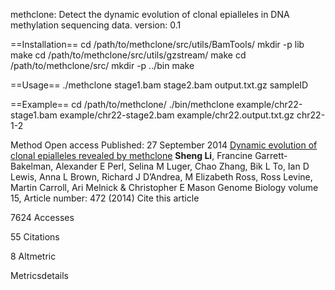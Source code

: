 methclone: Detect the dynamic evolution of clonal epialleles in DNA methylation sequencing data.
version: 0.1

==Installation==
cd /path/to/methclone/src/utils/BamTools/
mkdir -p lib
make
cd /path/to/methclone/src/utils/gzstream/
make 
cd /path/to/methclone/src/
mkdir -p ../bin
make

==Usage==
./methclone stage1.bam stage2.bam output.txt.gz sampleID

==Example==
cd /path/to/methclone/
./bin/methclone example/chr22-stage1.bam example/chr22-stage2.bam example/chr22.output.txt.gz chr22-1-2


Method
Open access
Published: 27 September 2014
[Dynamic evolution of clonal epialleles revealed by methclone](https://genomebiology.biomedcentral.com/articles/10.1186/s13059-014-0472-5)
**Sheng Li**, Francine Garrett-Bakelman, Alexander E Perl, Selina M Luger, Chao Zhang, Bik L To, Ian D Lewis, Anna L Brown, Richard J D’Andrea, M Elizabeth Ross, Ross Levine, Martin Carroll, Ari Melnick & Christopher E Mason 
Genome Biology volume 15, Article number: 472 (2014) Cite this article

7624 Accesses

55 Citations

8 Altmetric

Metricsdetails

